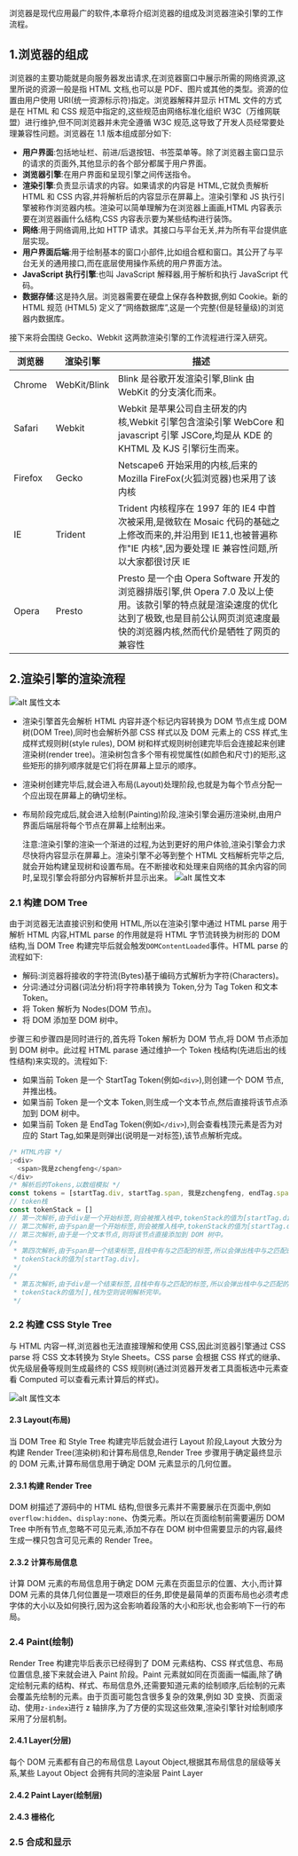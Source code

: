 浏览器是现代应用最广的软件,本章将介绍浏览器的组成及浏览器渲染引擎的工作流程。

## 1.浏览器的组成

浏览器的主要功能就是向服务器发出请求,在浏览器窗口中展示所需的网络资源,这里所说的资源一般是指 HTML 文档,也可以是 PDF、图片或其他的类型。资源的位置由用户使用 URI(统一资源标示符)指定。浏览器解释并显示 HTML 文件的方式是在 HTML 和 CSS 规范中指定的,这些规范由网络标准化组织 W3C（万维网联盟）进行维护,但不同浏览器并未完全遵循 W3C 规范,这导致了开发人员经常要处理兼容性问题。浏览器在 1.1 版本组成部分如下:

- **用户界面**:包括地址栏、前进/后退按钮、书签菜单等。除了浏览器主窗口显示的请求的页面外,其他显示的各个部分都属于用户界面。
- **浏览器引擎**:在用户界面和呈现引擎之间传送指令。
- **渲染引擎**:负责显示请求的内容。如果请求的内容是 HTML,它就负责解析 HTML 和 CSS 内容,并将解析后的内容显示在屏幕上。渲染引擎和 JS 执行引擎被称作浏览器内核。渲染可以简单理解为在浏览器上画画,HTML 内容表示要在浏览器画什么结构,CSS 内容表示要为某些结构进行装饰。
- **网络**:用于网络调用,比如 HTTP 请求。其接口与平台无关,并为所有平台提供底层实现。
- **用户界面后端**:用于绘制基本的窗口小部件,比如组合框和窗口。其公开了与平台无关的通用接口,而在底层使用操作系统的用户界面方法。
- **JavaScript 执行引擎**:也叫 JavaScript 解释器,用于解析和执行 JavaScript 代码。
- **数据存储**:这是持久层。浏览器需要在硬盘上保存各种数据,例如 Cookie。新的 HTML 规范 (HTML5) 定义了“网络数据库”,这是一个完整(但是轻量级)的浏览器内数据库。

接下来将会围绕 Gecko、Webkit 这两款渲染引擎的工作流程进行深入研究。

| 浏览器  | 渲染引擎     | 描述                                                                                                                                                                                          |
| ------- | ------------ | --------------------------------------------------------------------------------------------------------------------------------------------------------------------------------------------- |
| Chrome  | WebKit/Blink | Blink 是谷歌开发渲染引擎,Blink 由 WebKit 的分支演化而来。                                                                                                                                     |
| Safari  | Webkit       | Webkit 是苹果公司自主研发的内核,Webkit 引擎包含渲染引擎 WebCore 和 javascript 引擎 JSCore,均是从 KDE 的 KHTML 及 KJS 引擎衍生而来。                                                           |
| Firefox | Gecko        | Netscape6 开始采用的内核,后来的 Mozilla FireFox(火狐浏览器)也采用了该内核                                                                                                                     |
| IE      | Trident      | Trident 内核程序在 1997 年的 IE4 中首次被采用,是微软在 Mosaic 代码的基础之上修改而来的,并沿用到 IE11,也被普遍称作"IE 内核",因为要处理 IE 兼容性问题,所以大家都很讨厌 IE                       |
| Opera   | Presto       | Presto 是一个由 Opera Software 开发的浏览器排版引擎,供 Opera 7.0 及以上使用。该款引擎的特点就是渲染速度的优化达到了极致,也是目前公认网页浏览速度最快的浏览器内核,然而代价是牺牲了网页的兼容性 |

## 2.渲染引擎的渲染流程

![alt 属性文本](../assets/images/render.jpg)

- 渲染引擎首先会解析 HTML 内容并逐个标记内容转换为 DOM 节点生成 DOM 树(DOM Tree),同时也会解析外部 CSS 样式以及 DOM 元素上的 CSS 样式,生成样式规则树(style rules), DOM 树和样式规则树创建完毕后会连接起来创建渲染树(render tree)。渲染树包含多个带有视觉属性(如颜色和尺寸)的矩形,这些矩形的排列顺序就是它们将在屏幕上显示的顺序。
- 渲染树创建完毕后,就会进入布局(Layout)处理阶段,也就是为每个节点分配一个应出现在屏幕上的确切坐标。
- 布局阶段完成后,就会进入绘制(Painting)阶段,渲染引擎会遍历渲染树,由用户界面后端层将每个节点在屏幕上绘制出来。

  注意:渲染引擎的渲染一个渐进的过程,为达到更好的用户体验,渲染引擎会力求尽快将内容显示在屏幕上。渲染引擎不必等到整个 HTML 文档解析完毕之后,就会开始构建呈现树和设置布局。在不断接收和处理来自网络的其余内容的同时,呈现引擎会将部分内容解析并显示出来。
  ![alt 属性文本](../assets/images/webkit-render.png)

### 2.1 构建 DOM Tree

由于浏览器无法直接识别和使用 HTML,所以在渲染引擎中通过 HTML parse 用于解析 HTML 内容,HTML parse 的作用就是将 HTML 字节流转换为树形的 DOM 结构,当 DOM Tree 构建完毕后就会触发`DOMContentLoaded`事件。HTML parse 的流程如下:

- 解码:浏览器将接收的字符流(Bytes)基于编码方式解析为字符(Characters)。
- 分词:通过分词器(词法分析)将字符串转换为 Token,分为 Tag Token 和文本 Token。
- 将 Token 解析为 Nodes(DOM 节点)。
- 将 DOM 添加至 DOM 树中。

步骤三和步骤四是同时进行的,首先将 Token 解析为 DOM 节点,将 DOM 节点添加到 DOM 树中。此过程 HTML parase 通过维护一个 Token 栈结构(先进后出的线性结构)来实现的。流程如下:

- 如果当前 Token 是一个 StartTag Token(例如`<div>`),则创建一个 DOM 节点,并推出栈。
- 如果当前 Token 是一个文本 Token,则生成一个文本节点,然后直接将该节点添加到 DOM 树中。
- 如果当前 Token 是 EndTag Token(例如`</div>`),则会查看栈顶元素是否为对应的 Start Tag,如果是则弹出(说明是一对标签),该节点解析完成。

```js
/* HTML内容 */
;<div>
  <span>我是zchengfeng</span>
</div>
/* 解析后的Tokens,以数组模拟 */
const tokens = [startTag.div, startTag.span, 我是zchengfeng, endTag.span, endTag.div]
// token栈
const tokenStack = []
// 第一次解析,由于div是一个开始标签,则会被推入栈中,tokenStack的值为[startTag.div]
// 第二次解析,由于span是一个开始标签,则会被推入栈中,tokenStack的值为[startTag.div,startTag.span]
// 第三次解析,由于是一个文本节点,则将该节点直接添加到 DOM 树中。
/*
 * 第四次解析,由于span是一个结束标签,且栈中有与之匹配的标签,所以会弹出栈中与之匹配的标签,
 * tokenStack的值为[startTag.div]。
 */
/*
 * 第五次解析,由于div是一个结束标签,且栈中有与之匹配的标签,所以会弹出栈中与之匹配的标签,
 * tokenStack的值为[],栈为空则说明解析完毕。
 */
```

### 2.2 构建 CSS Style Tree

与 HTML 内容一样,浏览器也无法直接理解和使用 CSS,因此浏览器引擎通过 CSS parse 将 CSS 文本转换为 Style Sheets。CSS parse 会根据 CSS 样式的继承、优先级层叠等规则生成最终的 CSS 规则树(通过浏览器开发者工具面板选中元素查看 Computed 可以查看元素计算后的样式)。

![alt 属性文本](../assets/images/style-sheets.png)

#### 2.3 Layout(布局)

当 DOM Tree 和 Style Tree 构建完毕后就会进行 Layout 阶段,Layout 大致分为构建 Render Tree(渲染树)和计算布局信息,Render Tree 步骤用于确定最终显示的 DOM 元素,计算布局信息用于确定 DOM 元素显示的几何位置。

#### 2.3.1 构建 Render Tree

DOM 树描述了源码中的 HTML 结构,但很多元素并不需要展示在页面中,例如`overflow:hidden`、`display:none`、伪类元素。所以在页面绘制前需要遍历 DOM Tree 中所有节点,忽略不可见元素,添加不存在 DOM 树中但需要显示的内容,最终生成一棵只包含可见元素的 Render Tree。

#### 2.3.2 计算布局信息

计算 DOM 元素的布局信息用于确定 DOM 元素在页面显示的位置、大小,而计算 DOM 元素的具体几何位置是一项艰巨的任务,即使是最简单的页面布局也必须考虑字体的大小以及如何换行,因为这会影响着段落的大小和形状,也会影响下一行的布局。

### 2.4 Paint(绘制)

Render Tree 构建完毕后表示已经得到了 DOM 元素结构、CSS 样式信息、布局位置信息,接下来就会进入 Paint 阶段。Paint 元素就如同在页面画一幅画,除了确定绘制元素的结构、样式、布局信息外,还需要知道元素的绘制顺序,后绘制的元素会覆盖先绘制的元素。由于页面可能包含很多复杂的效果,例如 3D 变换、页面滚动、使用`z-index`进行 z 轴排序,为了方便的实现这些效果,渲染引擎针对绘制顺序采用了分层机制。

#### 2.4.1 Layer(分层)

每个 DOM 元素都有自己的布局信息 Layout Object,根据其布局信息的层级等关系,某些 Layout Object 会拥有共同的渲染层 Paint Layer

#### 2.4.2 Paint Layer(绘制层)

#### 2.4.3 栅格化

### 2.5 合成和显示
